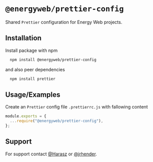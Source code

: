 # `@energyweb/prettier-config`

Shared `Prettier` configuration for Energy Web projects.

## Installation

Install package with npm

```bash
  npm install @energyweb/prettier-config
```

and also peer dependencies

```bash
  npm install prettier
```

## Usage/Examples

Create an `Prettier` config file `.prettierrc.js` with fallowing content

```javascript
module.exports = {
  ...require("@energyweb/prettier-config"),
};
```

## Support

For support contact [@Harasz](https://www.github.com/Harasz) or [@jrhender](https://www.github.com/jrhender).
